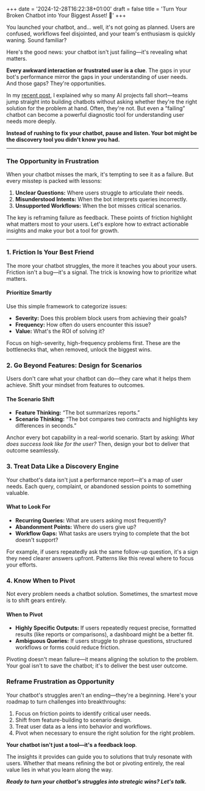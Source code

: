 +++
date = '2024-12-28T16:22:38+01:00'
draft = false
title = 'Turn Your Broken Chatbot into Your Biggest Asset! 🏦'
+++

You launched your chatbot, and… well, it's not going as planned. Users are confused, workflows feel disjointed, and your team's enthusiasm is quickly waning. Sound familiar?

Here's the good news: your chatbot isn't just failing—it's revealing what matters.

**Every awkward interaction or frustrated user is a clue**. The gaps in your bot's performance mirror the gaps in your understanding of user needs. And those gaps? They're opportunities.

In my [recent post](the-chatbot-trap.md), I explained why so many AI projects fall short—teams jump straight into building chatbots without asking whether they're the right solution for the problem at hand. Often, they're not. But even a “failing” chatbot can become a powerful diagnostic tool for understanding user needs more deeply.

**Instead of rushing to fix your chatbot, pause and listen. Your bot might be the discovery tool you didn't know you had.**

---

### **The Opportunity in Frustration**

When your chatbot misses the mark, it's tempting to see it as a failure. But every misstep is packed with lessons:

1. **Unclear Questions:** Where users struggle to articulate their needs.
2. **Misunderstood Intents:** When the bot interprets queries incorrectly.
3. **Unsupported Workflows:** When the bot misses critical scenarios.

The key is reframing failure as feedback. These points of friction highlight what matters most to your users. Let's explore how to extract actionable insights and make your bot a tool for growth.

---

### **1. Friction Is Your Best Friend**

The more your chatbot struggles, the more it teaches you about your users. Friction isn't a bug—it's a signal. The trick is knowing how to prioritize what matters.

#### **Prioritize Smartly**

Use this simple framework to categorize issues:

- **Severity:** Does this problem block users from achieving their goals?
- **Frequency:** How often do users encounter this issue?
- **Value:** What's the ROI of solving it?

Focus on high-severity, high-frequency problems first. These are the bottlenecks that, when removed, unlock the biggest wins.

### **2. Go Beyond Features: Design for Scenarios**

Users don't care what your chatbot can do—they care what it helps them achieve. Shift your mindset from features to outcomes.

#### **The Scenario Shift**

- **Feature Thinking:** “The bot summarizes reports.”
- **Scenario Thinking:** “The bot compares two contracts and highlights key differences in seconds.”

Anchor every bot capability in a real-world scenario. Start by asking: _What does success look like for the user?_ Then, design your bot to deliver that outcome seamlessly.

### **3. Treat Data Like a Discovery Engine**

Your chatbot's data isn't just a performance report—it's a map of user needs. Each query, complaint, or abandoned session points to something valuable.

#### **What to Look For**

- **Recurring Queries:** What are users asking most frequently?
- **Abandonment Points:** Where do users give up?
- **Workflow Gaps:** What tasks are users trying to complete that the bot doesn't support?

For example, if users repeatedly ask the same follow-up question, it's a sign they need clearer answers upfront. Patterns like this reveal where to focus your efforts.

### **4. Know When to Pivot**

Not every problem needs a chatbot solution. Sometimes, the smartest move is to shift gears entirely.

#### **When to Pivot**

- **Highly Specific Outputs:** If users repeatedly request precise, formatted results (like reports or comparisons), a dashboard might be a better fit.
- **Ambiguous Queries:** If users struggle to phrase questions, structured workflows or forms could reduce friction.

Pivoting doesn't mean failure—it means aligning the solution to the problem. Your goal isn't to save the chatbot; it's to deliver the best user outcome.

### **Reframe Frustration as Opportunity**

Your chatbot's struggles aren't an ending—they're a beginning. Here's your roadmap to turn challenges into breakthroughs:

1. Focus on friction points to identify critical user needs.
2. Shift from feature-building to scenario design.
3. Treat user data as a lens into behavior and workflows.
4. Pivot when necessary to ensure the right solution for the right problem.

**Your chatbot isn't just a tool—it's a feedback loop**.

The insights it provides can guide you to solutions that truly resonate with users. Whether that means refining the bot or pivoting entirely, the real value lies in what you learn along the way.

**_Ready to turn your chatbot's struggles into strategic wins? Let's talk._**
